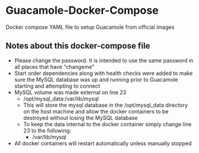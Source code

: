 # Guacamole-Docker-Compose
Docker compose YAML file to setup Guacamole from official images

## Notes about this docker-compose file
* Please change the password. It is intended to use the same password in all places that have "changeme"
* Start order dependencies along with health checks were added to make sure the MySQL database was up and running prior to Guacamole starting and attempting to connect
* MySQL volume was made external on line 23
    * /opt/mysql_data:/var/lib/mysql 
    * This will store the mysql database in the /opt/mysql_data directory on the host machine and allow the docker containers to be destroyed without losing the MySQL database
    * To keep the data internal to the docker container simply change line 23 to the following:
        * /var/lib/mysql
* All docker containers will restart automatically unless manually stopped